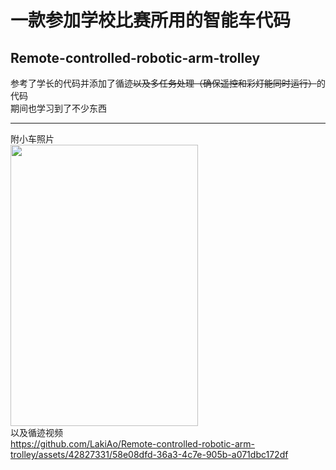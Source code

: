 # 一款参加学校比赛所用的智能车代码
## Remote-controlled-robotic-arm-trolley
参考了学长的代码并添加了循迹~~以及多任务处理（确保遥控和彩灯能同时运行）~~的代码  
期间也学习到了不少东西  
***
附小车照片  
<img src="https://github.com/LakiAo/Remote-controlled-robotic-arm-trolley/assets/42827331/b2083d9c-dbc3-4018-b440-e7da23140857" width="300" height="450" />  
以及循迹视频  
https://github.com/LakiAo/Remote-controlled-robotic-arm-trolley/assets/42827331/58e08dfd-36a3-4c7e-905b-a071dbc172df
